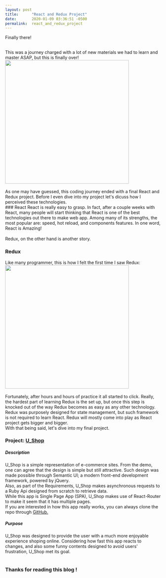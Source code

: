 ```yaml
---
layout: post
title:      "React and Redux Project"
date:       2020-01-09 03:36:51 -0500
permalink:  react_and_redux_project
---
```



<p>
Finally there!<br><br>

   This was a journey charged with a lot of new materials we had to learn and master ASAP, but this is finally over!
	 <img src='https://media0.giphy.com/media/7kn27lnYSAE9O/200.webp?cid=790b76117ab4a293613847964d1a9cfb6c1767769920ab13&rid=200.webp' height='400' width='400' ><br><br>
	As one may have guessed, this coding journey ended with a final React and Redux project. 
	Before I even dive into my project let's dicuss how I perceived these technologies. <br> 
	### React
	React is really easy to grasp. In fact, after a couple weeks with React, many people will start thinking that React is one of  the best technologies out there to make web app. Among many of its strengths, the most popular are: speed, hot reload, and components features. In one word, React is Amazing!   <br> <br> 
Redux, on the other hand is another story. <br> 
### Redux
Like many programmer, this is how I felt the first time I saw Redux: 
<br>
<img src='https://media1.giphy.com/media/CiYImHHBivpAs/200.webp?cid=790b7611b20df131da9655eca0df5b94595a19f05acd23b9&rid=200.webp' height='400' width='400'><br> <br> 
Fortunately, after hours and hours of practice it all started to click. Really, the hardest part of learning Redux is the set up, but once this step is knocked out of the way Redux becomes as easy as any other technology. <br>
Redux was purposely designed for state management, but such  framework is not required to learn React. Redux will mostly come into play as React project gets bigger and bigger.  <br>
With that being said, let's dive into my final project. 
### Project: <a href='https://www.youtube.com/watch?v=j78QL355IkA&feature=youtu.be'>U_Shop</a>
##### Description
U_Shop is a simple representation of e-commerce sites. From the demo, one can agree that the design is simple but still attractive. Such design was made possible through Semantic UI; a modern front-end development framework, powered by jQuery. <br>
Also, as part of the Requirements, U_Shop makes asynchronous requests to a Ruby Api designed from scratch to retrieve data.<br> 
While this app is Single Page App (SPA), U_Shop makes use of React-Router to make it seem that it has multiple pages.<br> 
If you are interested in how this app really works, you can always clone the repo through <a href='https://github.com/armel50/u_shop'>GitHub.</a> <br>
##### Purpose
U_Shop was designed to provide the user with a much more enjoyable experience shoping online. Considering how fast this app reacts to changes, and also some funny contents designed to avoid users' frustration, U_Shop met its goal. 
<br> <br> 
### Thanks for reading this blog ! 
	
</p>



